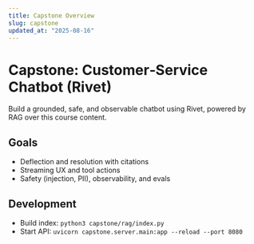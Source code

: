 ```yaml
---
title: Capstone Overview
slug: capstone
updated_at: "2025-08-16"
---
```


# Capstone: Customer‑Service Chatbot (Rivet)

Build a grounded, safe, and observable chatbot using Rivet, powered by RAG over this course content.

## Goals
- Deflection and resolution with citations
- Streaming UX and tool actions
- Safety (injection, PII), observability, and evals

## Development
- Build index: `python3 capstone/rag/index.py`
- Start API: `uvicorn capstone.server.main:app --reload --port 8080`